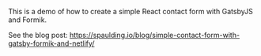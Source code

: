 This is a demo of how to create a simple React contact form with GatsbyJS and Formik.

See the blog post: https://spaulding.io/blog/simple-contact-form-with-gatsby-formik-and-netlify/